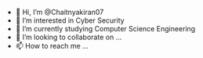 - 👋 Hi, I’m @Chaitnyakiran07
- 👀 I’m interested in Cyber Security
- 🌱 I’m currently studying Computer Science Engineering
- 💞️ I’m looking to collaborate on ...
- 📫 How to reach me ...

<!---
Chaitnyakiran07/Chaitnyakiran07 is a ✨ special ✨ repository because its `README.md` (this file) appears on your GitHub profile.
You can click the Preview link to take a look at your changes.
--->
